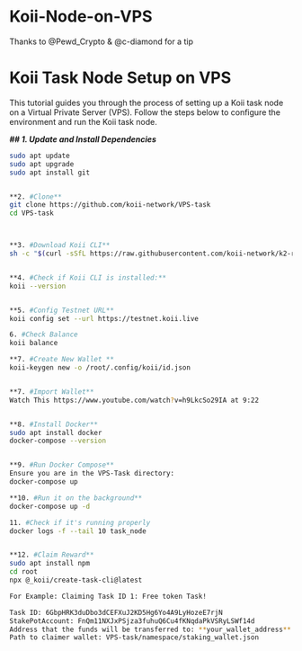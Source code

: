 # Koii-Node-on-VPS
Thanks to @Pewd_Crypto &amp; @c-diamond for a tip

# Koii Task Node Setup on VPS

This tutorial guides you through the process of setting up a Koii task node on a Virtual Private Server (VPS). Follow the steps below to configure the environment and run the Koii task node.

_**## 1. Update and Install Dependencies**_

```bash
sudo apt update
sudo apt upgrade
sudo apt install git


**2. #Clone**
git clone https://github.com/koii-network/VPS-task
cd VPS-task



**3. #Download Koii CLI**
sh -c "$(curl -sSfL https://raw.githubusercontent.com/koii-network/k2-release/master/k2-install-init.sh)"


**4. #Check if Koii CLI is installed:**
koii --version


**5. #Config Testnet URL**
koii config set --url https://testnet.koii.live

6. #Check Balance
koii balance

**7. #Create New Wallet **
koii-keygen new -o /root/.config/koii/id.json


**7. #Import Wallet**
Watch This https://www.youtube.com/watch?v=h9LkcSo29IA at 9:22


**8. #Install Docker**
sudo apt install docker
docker-compose --version


**9. #Run Docker Compose**
Ensure you are in the VPS-Task directory:
docker-compose up

**10. #Run it on the background**
docker-compose up -d

11. #Check if it's running properly
docker logs -f --tail 10 task_node


**12. #Claim Reward**
sudo apt install npm
cd root
npx @_koii/create-task-cli@latest

For Example: Claiming Task ID 1: Free token Task!

Task ID: 6GbpHRK3duDbo3dCEFXuJ2KD5Hg6Yo4A9LyHozeE7rjN
StakePotAccount: FnQm11NXJxPSjza3fuhuQ6Cu4fKNqdaPkVSRyLSWf14d
Address that the funds will be transferred to: **your_wallet_address**
Path to claimer wallet: VPS-task/namespace/staking_wallet.json
